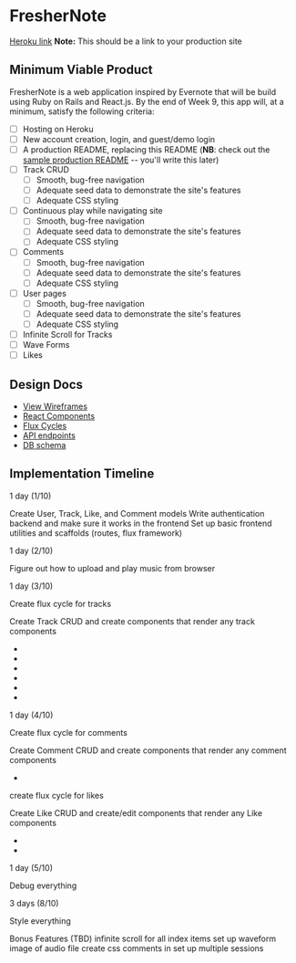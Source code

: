 # FresherNote

[Heroku link][heroku] **Note:** This should be a link to your production site

[heroku]: http://www.herokuapp.com

## Minimum Viable Product

FresherNote is a web application inspired by Evernote that will be build using Ruby on Rails and React.js.  By the end of Week 9, this app will, at a minimum, satisfy the following criteria:

- [ ] Hosting on Heroku
- [ ] New account creation, login, and guest/demo login
- [ ] A production README, replacing this README (**NB**: check out the [sample production README](docs/production_readme.md) -- you'll write this later)
- [ ] Track CRUD
  - [ ] Smooth, bug-free navigation
  - [ ] Adequate seed data to demonstrate the site's features
  - [ ] Adequate CSS styling
- [ ] Continuous play while navigating site
  - [ ] Smooth, bug-free navigation
  - [ ] Adequate seed data to demonstrate the site's features
  - [ ] Adequate CSS styling
- [ ] Comments
  - [ ] Smooth, bug-free navigation
  - [ ] Adequate seed data to demonstrate the site's features
  - [ ] Adequate CSS styling
- [ ] User pages
  - [ ] Smooth, bug-free navigation
  - [ ] Adequate seed data to demonstrate the site's features
  - [ ] Adequate CSS styling
- [ ] Infinite Scroll for Tracks
- [ ] Wave Forms
- [ ] Likes

## Design Docs
* [View Wireframes][views]
* [React Components][components]
* [Flux Cycles][flux-cycles]
* [API endpoints][api-endpoints]
* [DB schema][schema]

[views]: docs/views.md
[components]: docs/components.md
[flux-cycles]: docs/flux-cycles.md
[api-endpoints]: docs/api-endpoints.md
[schema]: docs/schema.md

## Implementation Timeline

1 day (1/10)

Create User, Track, Like, and Comment models
Write authentication backend and make sure it works in the frontend
Set up basic frontend utilities and scaffolds (routes, flux framework)

1 day (2/10)

Figure out how to upload and play music from browser

1 day (3/10)

Create flux cycle for tracks

Create Track CRUD and create components that render any track components
  - <Stream />
  - <HomeTracks />
  - <UserLikes />
  - <EditView />
  - <TrackView />
  - <CommentView />

1 day (4/10)

Create flux cycle for comments

Create Comment CRUD and create components that render any comment
components
  - <CommentItem />

create flux cycle for likes

Create Like CRUD and create/edit components that render any Like
components
  - <CommentLikes />
  - <Track />

1 day (5/10)

Debug everything


3 days (8/10)

Style everything


Bonus Features (TBD)
  infinite scroll for all index items
  set up waveform image of audio file
  create css comments in <Track />
  set up multiple sessions
